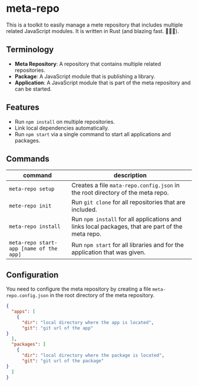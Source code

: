 # meta-repo

This is a toolkit to easily manage a mete repository that includes multiple related JavaScript modules. It is written in Rust (and blazing
fast. 🚀🚀🚀).

## Terminology

- **Meta Repository**: A repository that contains multiple related repositories.
- **Package**: A JavaScript module that is publishing a library.
- **Application**: A JavaScript module that is part of the meta repository and can be started.

## Features

- Run `npm install` on multiple repositories.
- Link local dependencies automatically.
- Run `npm start` via a single command to start all applications and packages.

## Commands

| command                                 | description                                                                                      |
|-----------------------------------------|--------------------------------------------------------------------------------------------------|
| `meta-repo setup`                       | Creates a file `mata-repo.config.json` in the root directory of the meta repo.                   |
| `mete-repo init`                        | Run `git clone` for all repositories that are included.                                          |
| `meta-repo install`                     | Run `npm install` for all applications and links local packages, that are part of the meta repo. |
| `meta-repo start-app [name of the app]` | Run `npm start` for all libraries and for the application that was given.                        |

## Configuration

You need to configure the meta repository by creating a file `meta-repo.config.json` in the root directory of the meta repository.

```json
{
  "apps": [
    {
      "dir": "local directory where the app is located",
      "git": "git url of the app"
}
  ],
  "packages": [
    {
      "dir": "local directory where the package is located",
      "git": "git url of the package"
}
  ]
}
```